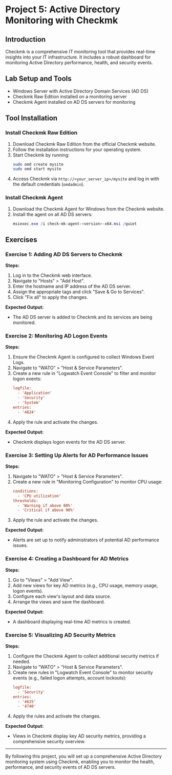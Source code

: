 # Project 5: Active Directory Monitoring with Checkmk

## Introduction
Checkmk is a comprehensive IT monitoring tool that provides real-time insights into your IT infrastructure. It includes a robust dashboard for monitoring Active Directory performance, health, and security events.

## Lab Setup and Tools
- Windows Server with Active Directory Domain Services (AD DS)
- Checkmk Raw Edition installed on a monitoring server
- Checkmk Agent installed on AD DS servers for monitoring

## Tool Installation

### Install Checkmk Raw Edition
1. Download Checkmk Raw Edition from the official Checkmk website.
2. Follow the installation instructions for your operating system.
3. Start Checkmk by running:
    ```bash
    sudo omd create mysite
    sudo omd start mysite
    ```
4. Access Checkmk via `http://<your_server_ip>/mysite` and log in with the default credentials (`omdadmin`).

### Install Checkmk Agent
1. Download the Checkmk Agent for Windows from the Checkmk website.
2. Install the agent on all AD DS servers:
    ```powershell
    msiexec.exe /i check-mk-agent-<version>-x64.msi /quiet
    ```

## Exercises

### Exercise 1: Adding AD DS Servers to Checkmk
**Steps:**
1. Log in to the Checkmk web interface.
2. Navigate to "Hosts" > "Add Host".
3. Enter the hostname and IP address of the AD DS server.
4. Assign the appropriate tags and click "Save & Go to Services".
5. Click "Fix all" to apply the changes.

**Expected Output:**
- The AD DS server is added to Checkmk and its services are being monitored.

### Exercise 2: Monitoring AD Logon Events
**Steps:**
1. Ensure the Checkmk Agent is configured to collect Windows Event Logs.
2. Navigate to "WATO" > "Host & Service Parameters".
3. Create a new rule in "Logwatch Event Console" to filter and monitor logon events:
    ```cfg
    logfile:
      - 'Application'
      - 'Security'
      - 'System'
    entries:
      - '4624'
    ```
4. Apply the rule and activate the changes.

**Expected Output:**
- Checkmk displays logon events for the AD DS server.

### Exercise 3: Setting Up Alerts for AD Performance Issues
**Steps:**
1. Navigate to "WATO" > "Host & Service Parameters".
2. Create a new rule in "Monitoring Configuration" to monitor CPU usage:
    ```cfg
    conditions:
      - 'CPU utilization'
    thresholds:
      - 'Warning if above 80%'
      - 'Critical if above 90%'
    ```
3. Apply the rule and activate the changes.

**Expected Output:**
- Alerts are set up to notify administrators of potential AD performance issues.

### Exercise 4: Creating a Dashboard for AD Metrics
**Steps:**
1. Go to "Views" > "Add View".
2. Add new views for key AD metrics (e.g., CPU usage, memory usage, logon events).
3. Configure each view's layout and data source.
4. Arrange the views and save the dashboard.

**Expected Output:**
- A dashboard displaying real-time AD metrics is created.

### Exercise 5: Visualizing AD Security Metrics
**Steps:**
1. Configure the Checkmk Agent to collect additional security metrics if needed.
2. Navigate to "WATO" > "Host & Service Parameters".
3. Create new rules in "Logwatch Event Console" to monitor security events (e.g., failed logon attempts, account lockouts):
    ```cfg
    logfile:
      - 'Security'
    entries:
      - '4625'
      - '4740'
    ```
4. Apply the rules and activate the changes.

**Expected Output:**
- Views in Checkmk display key AD security metrics, providing a comprehensive security overview.

---

By following this project, you will set up a comprehensive Active Directory monitoring system using Checkmk, enabling you to monitor the health, performance, and security events of AD DS servers.

